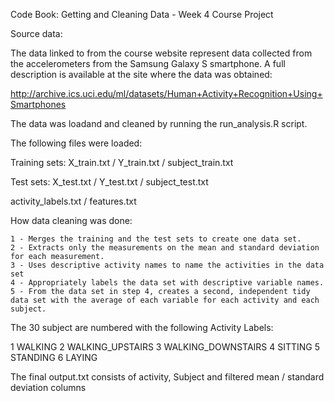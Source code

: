 Code Book: Getting and Cleaning Data - Week 4 Course Project

Source data:

The data linked to from the course website represent data collected from the accelerometers from the Samsung Galaxy S smartphone.
A full description is available at the site where the data was obtained:

http://archive.ics.uci.edu/ml/datasets/Human+Activity+Recognition+Using+Smartphones 

The data was loadand and cleaned by running the run_analysis.R script.

The following files were loaded:

Training sets: X_train.txt / Y_train.txt / subject_train.txt

Test sets: X_test.txt / Y_test.txt / subject_test.txt

activity_labels.txt / features.txt

How data cleaning was done:

    1 - Merges the training and the test sets to create one data set.
    2 - Extracts only the measurements on the mean and standard deviation for each measurement.
    3 - Uses descriptive activity names to name the activities in the data set
    4 - Appropriately labels the data set with descriptive variable names.
    5 - From the data set in step 4, creates a second, independent tidy data set with the average of each variable for each activity and each subject.

The 30 subject are numbered with the following Activity Labels:

1 WALKING
2 WALKING_UPSTAIRS
3 WALKING_DOWNSTAIRS
4 SITTING
5 STANDING
6 LAYING

The final output.txt consists of activity, Subject and filtered mean / standard deviation columns